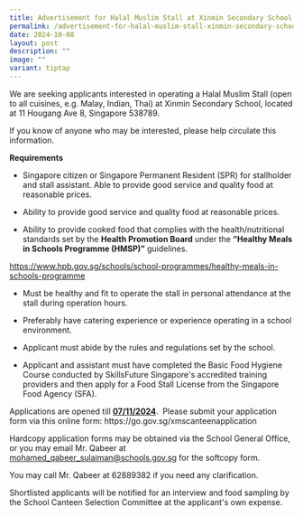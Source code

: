 ```yaml
---
title: Advertisement for Halal Muslim Stall at Xinmin Secondary School
permalink: /advertisement-for-halal-muslim-stall-xinmin-secondary-school/
date: 2024-10-08
layout: post
description: ""
image: ""
variant: tiptap
---
```

<p>We are seeking applicants interested in operating a Halal Muslim Stall
(open to all cuisines, e.g. Malay, Indian, Thai) at Xinmin Secondary School,
located at 11 Hougang Ave 8, Singapore 538789.</p>
<p>If you know of anyone who may be interested, please help circulate this
information.</p>
<p><strong>Requirements</strong>
</p>
<ul data-tight="true" class="tight">
<li>
<p>Singapore citizen or Singapore Permanent Resident (SPR) for stallholder
and stall assistant. Able to provide good service and quality food at reasonable
prices.</p>
</li>
<li>
<p>Ability to provide good service and quality food at reasonable prices.</p>
</li>
<li>
<p>Ability to provide cooked food that complies with the health/nutritional
standards set by the&nbsp;<strong>Health Promotion Board</strong>&nbsp;under
the&nbsp;<strong>“Healthy Meals in Schools Programme (HMSP)”</strong>&nbsp;guidelines.</p>
</li>
</ul>
<p><a href="mohamed_qabeer_sulaiman@schools.gov.sg" rel="noopener noreferrer nofollow" target="_blank">https://www.hpb.gov.sg/schools/school-programmes/healthy-meals-in-schools-programme</a>
</p>
<ul data-tight="true" class="tight">
<li>
<p>Must be healthy and fit to operate the stall in personal attendance at
the stall during operation hours.</p>
</li>
<li>
<p>Preferably have catering experience or experience operating in a school
environment.</p>
</li>
<li>
<p>Applicant must abide by the rules and regulations set by the school.</p>
</li>
<li>
<p>Applicant and assistant must have completed the Basic Food Hygiene Course
conducted by SkillsFuture Singapore's accredited training providers and
then apply for a Food Stall License from the Singapore Food Agency (SFA).</p>
</li>
</ul>
<p>Applications are opened till <strong><u>07/11/2024</u></strong>.&nbsp;
Please submit your application form via this online form: <a rel="noopener noreferrer nofollow" target="_blank">https://go.gov.sg/xmscanteenapplication</a>
</p>
<p>Hardcopy application forms may be obtained via the School General Office,
or you may email Mr. Qabeer at <a href="mohamed_qabeer_sulaiman@schools.gov.sg" rel="noopener noreferrer nofollow" target="_blank">mohamed_qabeer_sulaiman@schools.gov.sg</a> for
the softcopy form.</p>
<p>You may call Mr. Qabeer at 62889382 if you need any clarification.</p>
<p>Shortlisted applicants will be notified for an interview and food sampling
by the School Canteen Selection Committee at the applicant's own expense.</p>